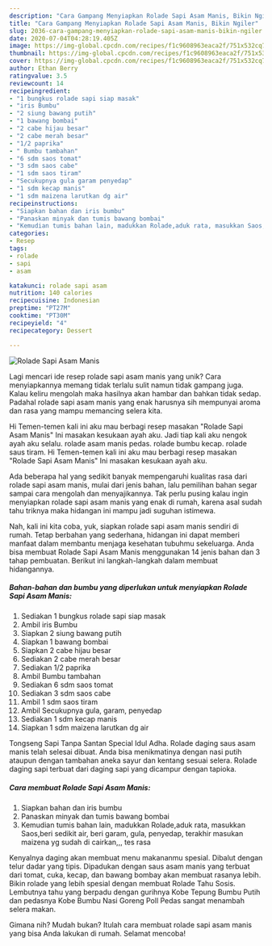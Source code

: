```yaml
---
description: "Cara Gampang Menyiapkan Rolade Sapi Asam Manis, Bikin Ngiler"
title: "Cara Gampang Menyiapkan Rolade Sapi Asam Manis, Bikin Ngiler"
slug: 2036-cara-gampang-menyiapkan-rolade-sapi-asam-manis-bikin-ngiler
date: 2020-07-04T04:28:19.405Z
image: https://img-global.cpcdn.com/recipes/f1c9608963eaca2f/751x532cq70/rolade-sapi-asam-manis-foto-resep-utama.jpg
thumbnail: https://img-global.cpcdn.com/recipes/f1c9608963eaca2f/751x532cq70/rolade-sapi-asam-manis-foto-resep-utama.jpg
cover: https://img-global.cpcdn.com/recipes/f1c9608963eaca2f/751x532cq70/rolade-sapi-asam-manis-foto-resep-utama.jpg
author: Ethan Berry
ratingvalue: 3.5
reviewcount: 14
recipeingredient:
- "1 bungkus rolade sapi siap masak"
- "iris Bumbu"
- "2 siung bawang putih"
- "1 bawang bombai"
- "2 cabe hijau besar"
- "2 cabe merah besar"
- "1/2 paprika"
- " Bumbu tambahan"
- "6 sdm saos tomat"
- "3 sdm saos cabe"
- "1 sdm saos tiram"
- "Secukupnya gula garam penyedap"
- "1 sdm kecap manis"
- "1 sdm maizena larutkan dg air"
recipeinstructions:
- "Siapkan bahan dan iris bumbu"
- "Panaskan minyak dan tumis bawang bombai"
- "Kemudian tumis bahan lain, madukkan Rolade,aduk rata, masukkan Saos,beri sedikit air, beri garam, gula, penyedap, terakhir masukan maizena yg sudah di cairkan,,, tes rasa"
categories:
- Resep
tags:
- rolade
- sapi
- asam

katakunci: rolade sapi asam 
nutrition: 140 calories
recipecuisine: Indonesian
preptime: "PT27M"
cooktime: "PT30M"
recipeyield: "4"
recipecategory: Dessert

---
```



![Rolade Sapi Asam Manis](https://img-global.cpcdn.com/recipes/f1c9608963eaca2f/751x532cq70/rolade-sapi-asam-manis-foto-resep-utama.jpg)

Lagi mencari ide resep rolade sapi asam manis yang unik? Cara menyiapkannya memang tidak terlalu sulit namun tidak gampang juga. Kalau keliru mengolah maka hasilnya akan hambar dan bahkan tidak sedap. Padahal rolade sapi asam manis yang enak harusnya sih mempunyai aroma dan rasa yang mampu memancing selera kita.

Hi Temen-temen kali ini aku mau berbagi resep masakan &#34;Rolade Sapi Asam Manis&#34; Ini masakan kesukaan ayah aku. Jadi tiap kali aku nengok ayah aku selalu. rolade asam manis pedas. rolade bumbu kecap. rolade saus tiram. Hi Temen-temen kali ini aku mau berbagi resep masakan &#34;Rolade Sapi Asam Manis&#34; Ini masakan kesukaan ayah aku.

Ada beberapa hal yang sedikit banyak mempengaruhi kualitas rasa dari rolade sapi asam manis, mulai dari jenis bahan, lalu pemilihan bahan segar sampai cara mengolah dan menyajikannya. Tak perlu pusing kalau ingin menyiapkan rolade sapi asam manis yang enak di rumah, karena asal sudah tahu triknya maka hidangan ini mampu jadi suguhan istimewa.


Nah, kali ini kita coba, yuk, siapkan rolade sapi asam manis sendiri di rumah. Tetap berbahan yang sederhana, hidangan ini dapat memberi manfaat dalam membantu menjaga kesehatan tubuhmu sekeluarga. Anda bisa membuat Rolade Sapi Asam Manis menggunakan 14 jenis bahan dan 3 tahap pembuatan. Berikut ini langkah-langkah dalam membuat hidangannya.

<!--inarticleads1-->

##### Bahan-bahan dan bumbu yang diperlukan untuk menyiapkan Rolade Sapi Asam Manis:

1. Sediakan 1 bungkus rolade sapi siap masak
1. Ambil iris Bumbu
1. Siapkan 2 siung bawang putih
1. Siapkan 1 bawang bombai
1. Siapkan 2 cabe hijau besar
1. Sediakan 2 cabe merah besar
1. Sediakan 1/2 paprika
1. Ambil  Bumbu tambahan
1. Sediakan 6 sdm saos tomat
1. Sediakan 3 sdm saos cabe
1. Ambil 1 sdm saos tiram
1. Ambil Secukupnya gula, garam, penyedap
1. Sediakan 1 sdm kecap manis
1. Siapkan 1 sdm maizena larutkan dg air


Tongseng Sapi Tanpa Santan Special Idul Adha. Rolade daging saus asam manis telah selesai dibuat. Anda bisa menikmatinya dengan nasi putih ataupun dengan tambahan aneka sayur dan kentang sesuai selera. Rolade daging sapi terbuat dari daging sapi yang dicampur dengan tapioka. 

<!--inarticleads2-->

##### Cara membuat Rolade Sapi Asam Manis:

1. Siapkan bahan dan iris bumbu
1. Panaskan minyak dan tumis bawang bombai
1. Kemudian tumis bahan lain, madukkan Rolade,aduk rata, masukkan Saos,beri sedikit air, beri garam, gula, penyedap, terakhir masukan maizena yg sudah di cairkan,,, tes rasa


Kenyalnya daging akan membuat menu makananmu spesial. Dibalut dengan telur dadar yang tipis. Dipadukan dengan saus asam manis yang terbuat dari tomat, cuka, kecap, dan bawang bombay akan membuat rasanya lebih. Bikin rolade yang lebih spesial dengan membuat Rolade Tahu Sosis. Lembutnya tahu yang berpadu dengan gurihnya Kobe Tepung Bumbu Putih dan pedasnya Kobe Bumbu Nasi Goreng Poll Pedas sangat menambah selera makan. 

Gimana nih? Mudah bukan? Itulah cara membuat rolade sapi asam manis yang bisa Anda lakukan di rumah. Selamat mencoba!
